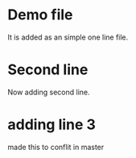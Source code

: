 # Demo file
It is added as an simple one line file.

# Second line
 Now adding second line.
 
 # adding line 3
 made this to conflit in master
 